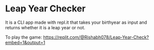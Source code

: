 # Leap Year Checker
It is a CLI app made with repl.it that takes your birthyear as input and returns whether it is a leap year or not.

To play the game: https://replit.com/@Rishabh078/Leap-Year-Check?embed=1&output=1
